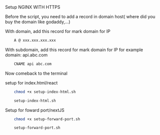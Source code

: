 Setup NGINX WITH HTTPS

Before the script, you need to add a record in domain host( where did you buy the domain like godaddy,...)

With domain, add this record for mark domain for IP
```bash
    A @ xxx.xxx.xxx.xxx 
```
With subdomain, add this record for mark domain for IP
for example domain: api.abc.com

```bash
    CNAME api abc.com
```

Now comeback to the terminal

setup for index.html/react
```bash
    chmod +x setup-index-html.sh
```

```bash
    setup-index-html.sh
```

Setup for foward port/nextJS
```bash
    chmod +x setup-forward-port.sh
```

```bash
    setup-forward-port.sh
```